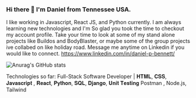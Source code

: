 ### Hi there 👋 I'm Daniel from Tennessee USA.

I like working in Javascript, React JS, and Python currently. I am always learning new technologies and I'm So glad you took the time to checkout my account profile. Take your time to look at some of my stand alone projects like Buildos and BodyBlaster, or maybe some of the group projects ive collabed on like holiday road. Message me anytime on Linkedin if you would like to connect. https://www.linkedin.com/in/daniel-p-bennett/

![Anurag's GitHub stats](https://github-readme-stats.vercel.app/api?username=Daniel-Bennett777&show_icons=true&theme=transparent)

Technologies so far: Full-Stack Software Developer | 𝐇𝐓𝐌𝐋, 𝐂𝐒𝐒, 𝐉𝐚𝐯𝐚𝐬𝐜𝐫𝐢𝐩𝐭 , 𝐑𝐞𝐚𝐜𝐭, 𝐏𝐲𝐭𝐡𝐨𝐧, 𝐒𝐐𝐋, 𝐃𝐣𝐚𝐧𝐠𝐨, 𝐔𝐧𝐢𝐭 𝐓𝐞𝐬𝐭𝐢𝐧𝐠
Postman , Node.js, Tailwind 
